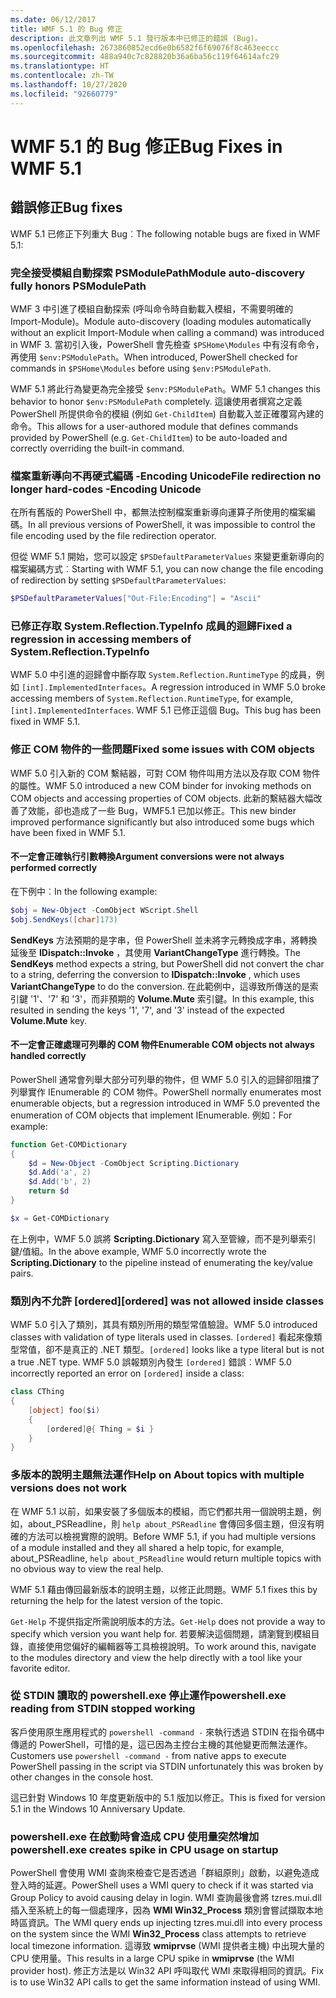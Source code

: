 ```yaml
---
ms.date: 06/12/2017
title: WMF 5.1 的 Bug 修正
description: 此文章列出 WMF 5.1 發行版本中已修正的錯誤 (Bug)。
ms.openlocfilehash: 2673860852ecd6e0b6582f6f69076f8c463eeccc
ms.sourcegitcommit: 488a940c7c828820b36a6ba56c119f64614afc29
ms.translationtype: HT
ms.contentlocale: zh-TW
ms.lasthandoff: 10/27/2020
ms.locfileid: "92660779"
---
```

# <a name="bug-fixes-in-wmf-51"></a><span data-ttu-id="391e6-103">WMF 5.1 的 Bug 修正</span><span class="sxs-lookup"><span data-stu-id="391e6-103">Bug Fixes in WMF 5.1</span></span>

## <a name="bug-fixes"></a><span data-ttu-id="391e6-104">錯誤修正</span><span class="sxs-lookup"><span data-stu-id="391e6-104">Bug fixes</span></span>

<span data-ttu-id="391e6-105">WMF 5.1 已修正下列重大 Bug︰</span><span class="sxs-lookup"><span data-stu-id="391e6-105">The following notable bugs are fixed in WMF 5.1:</span></span>

### <a name="module-auto-discovery-fully-honors-psmodulepath"></a><span data-ttu-id="391e6-106">完全接受模組自動探索 PSModulePath</span><span class="sxs-lookup"><span data-stu-id="391e6-106">Module auto-discovery fully honors PSModulePath</span></span>

<span data-ttu-id="391e6-107">WMF 3 中引進了模組自動探索 (呼叫命令時自動載入模組，不需要明確的 Import-Module)。</span><span class="sxs-lookup"><span data-stu-id="391e6-107">Module auto-discovery (loading modules automatically without an explicit Import-Module when calling a command) was introduced in WMF 3.</span></span> <span data-ttu-id="391e6-108">當初引入後，PowerShell 會先檢查 `$PSHome\Modules` 中有沒有命令，再使用 `$env:PSModulePath`。</span><span class="sxs-lookup"><span data-stu-id="391e6-108">When introduced, PowerShell checked for commands in `$PSHome\Modules` before using `$env:PSModulePath`.</span></span>

<span data-ttu-id="391e6-109">WMF 5.1 將此行為變更為完全接受 `$env:PSModulePath`。</span><span class="sxs-lookup"><span data-stu-id="391e6-109">WMF 5.1 changes this behavior to honor `$env:PSModulePath` completely.</span></span> <span data-ttu-id="391e6-110">這讓使用者撰寫之定義 PowerShell 所提供命令的模組 (例如 `Get-ChildItem`) 自動載入並正確覆寫內建的命令。</span><span class="sxs-lookup"><span data-stu-id="391e6-110">This allows for a user-authored module that defines commands provided by PowerShell (e.g. `Get-ChildItem`) to be auto-loaded and correctly overriding the built-in command.</span></span>

### <a name="file-redirection-no-longer-hard-codes--encoding-unicode"></a><span data-ttu-id="391e6-111">檔案重新導向不再硬式編碼 -Encoding Unicode</span><span class="sxs-lookup"><span data-stu-id="391e6-111">File redirection no longer hard-codes -Encoding Unicode</span></span>

<span data-ttu-id="391e6-112">在所有舊版的 PowerShell 中，都無法控制檔案重新導向運算子所使用的檔案編碼。</span><span class="sxs-lookup"><span data-stu-id="391e6-112">In all previous versions of PowerShell, it was impossible to control the file encoding used by the file redirection operator.</span></span>

<span data-ttu-id="391e6-113">但從 WMF 5.1 開始，您可以設定 `$PSDefaultParameterValues` 來變更重新導向的檔案編碼方式︰</span><span class="sxs-lookup"><span data-stu-id="391e6-113">Starting with WMF 5.1, you can now change the file encoding of redirection by setting `$PSDefaultParameterValues`:</span></span>

```powershell
$PSDefaultParameterValues["Out-File:Encoding"] = "Ascii"
```

### <a name="fixed-a-regression-in-accessing-members-of-systemreflectiontypeinfo"></a><span data-ttu-id="391e6-114">已修正存取 System.Reflection.TypeInfo 成員的迴歸</span><span class="sxs-lookup"><span data-stu-id="391e6-114">Fixed a regression in accessing members of System.Reflection.TypeInfo</span></span>

<span data-ttu-id="391e6-115">WMF 5.0 中引進的迴歸會中斷存取 `System.Reflection.RuntimeType` 的成員，例如 `[int].ImplementedInterfaces`。</span><span class="sxs-lookup"><span data-stu-id="391e6-115">A regression introduced in WMF 5.0 broke accessing members of `System.Reflection.RuntimeType`, for example, `[int].ImplementedInterfaces`.</span></span> <span data-ttu-id="391e6-116">WMF 5.1 已修正這個 Bug。</span><span class="sxs-lookup"><span data-stu-id="391e6-116">This bug has been fixed in WMF 5.1.</span></span>

### <a name="fixed-some-issues-with-com-objects"></a><span data-ttu-id="391e6-117">修正 COM 物件的一些問題</span><span class="sxs-lookup"><span data-stu-id="391e6-117">Fixed some issues with COM objects</span></span>

<span data-ttu-id="391e6-118">WMF 5.0 引入新的 COM 繫結器，可對 COM 物件叫用方法以及存取 COM 物件的屬性。</span><span class="sxs-lookup"><span data-stu-id="391e6-118">WMF 5.0 introduced a new COM binder for invoking methods on COM objects and accessing properties of COM objects.</span></span> <span data-ttu-id="391e6-119">此新的繫結器大幅改善了效能，卻也造成了一些 Bug，WMF5.1 已加以修正。</span><span class="sxs-lookup"><span data-stu-id="391e6-119">This new binder improved performance significantly but also introduced some bugs which have been fixed in WMF 5.1.</span></span>

#### <a name="argument-conversions-were-not-always-performed-correctly"></a><span data-ttu-id="391e6-120">不一定會正確執行引數轉換</span><span class="sxs-lookup"><span data-stu-id="391e6-120">Argument conversions were not always performed correctly</span></span>

<span data-ttu-id="391e6-121">在下例中︰</span><span class="sxs-lookup"><span data-stu-id="391e6-121">In the following example:</span></span>

```powershell
$obj = New-Object -ComObject WScript.Shell
$obj.SendKeys([char]173)
```

<span data-ttu-id="391e6-122">**SendKeys** 方法預期的是字串，但 PowerShell 並未將字元轉換成字串，將轉換延後至 **IDispatch::Invoke** ，其使用 **VariantChangeType** 進行轉換。</span><span class="sxs-lookup"><span data-stu-id="391e6-122">The **SendKeys** method expects a string, but PowerShell did not convert the char to a string, deferring the conversion to **IDispatch::Invoke** , which uses **VariantChangeType** to do the conversion.</span></span> <span data-ttu-id="391e6-123">在此範例中，這導致所傳送的是索引鍵 '1'、'7' 和 '3'，而非預期的 **Volume.Mute** 索引鍵。</span><span class="sxs-lookup"><span data-stu-id="391e6-123">In this example, this resulted in sending the keys '1', '7', and '3' instead of the expected **Volume.Mute** key.</span></span>

#### <a name="enumerable-com-objects-not-always-handled-correctly"></a><span data-ttu-id="391e6-124">不一定會正確處理可列舉的 COM 物件</span><span class="sxs-lookup"><span data-stu-id="391e6-124">Enumerable COM objects not always handled correctly</span></span>

<span data-ttu-id="391e6-125">PowerShell 通常會列舉大部分可列舉的物件，但 WMF 5.0 引入的迴歸卻阻擋了列舉實作 IEnumerable 的 COM 物件。</span><span class="sxs-lookup"><span data-stu-id="391e6-125">PowerShell normally enumerates most enumerable objects, but a regression introduced in WMF 5.0 prevented the enumeration of COM objects that implement IEnumerable.</span></span> <span data-ttu-id="391e6-126">例如：</span><span class="sxs-lookup"><span data-stu-id="391e6-126">For example:</span></span>

```powershell
function Get-COMDictionary
{
    $d = New-Object -ComObject Scripting.Dictionary
    $d.Add('a', 2)
    $d.Add('b', 2)
    return $d
}

$x = Get-COMDictionary
```

<span data-ttu-id="391e6-127">在上例中，WMF 5.0 誤將 **Scripting.Dictionary** 寫入至管線，而不是列舉索引鍵/值組。</span><span class="sxs-lookup"><span data-stu-id="391e6-127">In the above example, WMF 5.0 incorrectly wrote the **Scripting.Dictionary** to the pipeline instead of enumerating the key/value pairs.</span></span>

### <a name="ordered-was-not-allowed-inside-classes"></a><span data-ttu-id="391e6-128">類別內不允許 [ordered]</span><span class="sxs-lookup"><span data-stu-id="391e6-128">[ordered] was not allowed inside classes</span></span>

<span data-ttu-id="391e6-129">WMF 5.0 引入了類別，其具有類別所用的類型常值驗證。</span><span class="sxs-lookup"><span data-stu-id="391e6-129">WMF 5.0 introduced classes with validation of type literals used in classes.</span></span> <span data-ttu-id="391e6-130">`[ordered]` 看起來像類型常值，卻不是真正的 .NET 類型。</span><span class="sxs-lookup"><span data-stu-id="391e6-130">`[ordered]` looks like a type literal but is not a true .NET type.</span></span> <span data-ttu-id="391e6-131">WMF 5.0 誤報類別內發生 `[ordered]` 錯誤︰</span><span class="sxs-lookup"><span data-stu-id="391e6-131">WMF 5.0 incorrectly reported an error on `[ordered]` inside a class:</span></span>

```powershell
class CThing
{
    [object] foo($i)
    {
        [ordered]@{ Thing = $i }
    }
}
```

### <a name="help-on-about-topics-with-multiple-versions-does-not-work"></a><span data-ttu-id="391e6-132">多版本的說明主題無法運作</span><span class="sxs-lookup"><span data-stu-id="391e6-132">Help on About topics with multiple versions does not work</span></span>

<span data-ttu-id="391e6-133">在 WMF 5.1 以前，如果安裝了多個版本的模組，而它們都共用一個說明主題，例如，about_PSReadline，則 `help about_PSReadline` 會傳回多個主題，但沒有明確的方法可以檢視實際的說明。</span><span class="sxs-lookup"><span data-stu-id="391e6-133">Before WMF 5.1, if you had multiple versions of a module installed and they all shared a help topic, for example, about_PSReadline, `help about_PSReadline` would return multiple topics with no obvious way to view the real help.</span></span>

<span data-ttu-id="391e6-134">WMF 5.1 藉由傳回最新版本的說明主題，以修正此問題。</span><span class="sxs-lookup"><span data-stu-id="391e6-134">WMF 5.1 fixes this by returning the help for the latest version of the topic.</span></span>

<span data-ttu-id="391e6-135">`Get-Help` 不提供指定所需說明版本的方法。</span><span class="sxs-lookup"><span data-stu-id="391e6-135">`Get-Help` does not provide a way to specify which version you want help for.</span></span> <span data-ttu-id="391e6-136">若要解決這個問題，請瀏覽到模組目錄，直接使用您偏好的編輯器等工具檢視說明。</span><span class="sxs-lookup"><span data-stu-id="391e6-136">To work around this, navigate to the modules directory and view the help directly with a tool like your favorite editor.</span></span>

### <a name="powershellexe-reading-from-stdin-stopped-working"></a><span data-ttu-id="391e6-137">從 STDIN 讀取的 powershell.exe 停止運作</span><span class="sxs-lookup"><span data-stu-id="391e6-137">powershell.exe reading from STDIN stopped working</span></span>

<span data-ttu-id="391e6-138">客戶使用原生應用程式的 `powershell -command -` 來執行透過 STDIN 在指令碼中傳遞的 PowerShell，可惜的是，這已因為主控台主機的其他變更而無法運作。</span><span class="sxs-lookup"><span data-stu-id="391e6-138">Customers use `powershell -command -` from native apps to execute PowerShell passing in the script via STDIN unfortunately this was broken by other changes in the console host.</span></span>

<span data-ttu-id="391e6-139">這已針對 Windows 10 年度更新版中的 5.1 版加以修正。</span><span class="sxs-lookup"><span data-stu-id="391e6-139">This is fixed for version 5.1 in the Windows 10 Anniversary Update.</span></span>

### <a name="powershellexe-creates-spike-in-cpu-usage-on-startup"></a><span data-ttu-id="391e6-140">powershell.exe 在啟動時會造成 CPU 使用量突然增加</span><span class="sxs-lookup"><span data-stu-id="391e6-140">powershell.exe creates spike in CPU usage on startup</span></span>

<span data-ttu-id="391e6-141">PowerShell 會使用 WMI 查詢來檢查它是否透過「群組原則」啟動，以避免造成登入時的延遲。</span><span class="sxs-lookup"><span data-stu-id="391e6-141">PowerShell uses a WMI query to check if it was started via Group Policy to avoid causing delay in login.</span></span> <span data-ttu-id="391e6-142">WMI 查詢最後會將 tzres.mui.dll 插入至系統上的每一個處理序，因為 **WMI Win32_Process** 類別會嘗試擷取本地時區資訊。</span><span class="sxs-lookup"><span data-stu-id="391e6-142">The WMI query ends up injecting tzres.mui.dll into every process on the system since the WMI **Win32_Process** class attempts to retrieve local timezone information.</span></span> <span data-ttu-id="391e6-143">這導致 **wmiprvse** (WMI 提供者主機) 中出現大量的 CPU 使用量。</span><span class="sxs-lookup"><span data-stu-id="391e6-143">This results in a large CPU spike in **wmiprvse** (the WMI provider host).</span></span> <span data-ttu-id="391e6-144">修正方法是以 Win32 API 呼叫取代 WMI 來取得相同的資訊。</span><span class="sxs-lookup"><span data-stu-id="391e6-144">Fix is to use Win32 API calls to get the same information instead of using WMI.</span></span>

